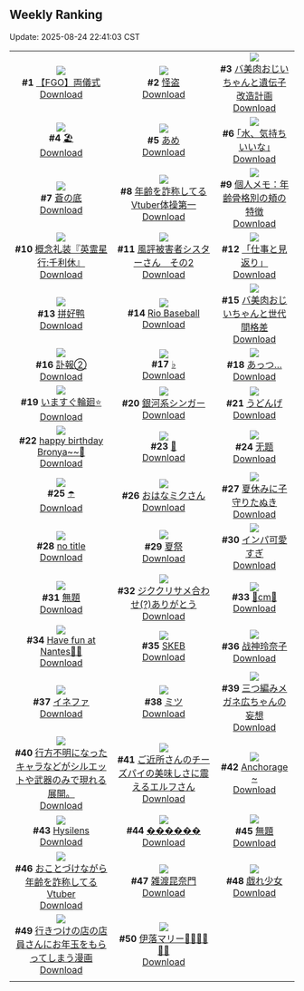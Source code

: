 ## Weekly Ranking
Update: 2025-08-24 22:41:03 CST

|      |      |      |
| :----: | :----: | :----: |
| ![](https://i.pixiv.re/c/240x480/img-master/img/2025/08/18/00/07/44/134018870_p0_master1200.jpg)<br>**#1** [【FGO】両儀式](https://www.pixiv.net/artworks/134018870)<br>[Download](https://i.pixiv.re/img-original/img/2025/08/18/00/07/44/134018870_p0.jpg) | ![](https://i.pixiv.re/c/240x480/img-master/img/2025/08/17/17/58/54/134000762_p0_master1200.jpg)<br>**#2** [怪盗](https://www.pixiv.net/artworks/134000762)<br>[Download](https://i.pixiv.re/img-original/img/2025/08/17/17/58/54/134000762_p0.jpg) | ![](https://i.pixiv.re/c/240x480/img-master/img/2025/08/18/00/01/05/134018359_p0_master1200.jpg)<br>**#3** [バ美肉おじいちゃんと遺伝子改造計画](https://www.pixiv.net/artworks/134018359)<br>[Download](https://i.pixiv.re/img-original/img/2025/08/18/00/01/05/134018359_p0.jpg) |
| ![](https://i.pixiv.re/c/240x480/img-master/img/2025/08/17/00/32/03/133975193_p0_master1200.jpg)<br>**#4** [🏖️](https://www.pixiv.net/artworks/133975193)<br>[Download](https://i.pixiv.re/img-original/img/2025/08/17/00/32/03/133975193_p0.jpg) | ![](https://i.pixiv.re/c/240x480/img-master/img/2025/08/17/00/27/05/133974944_p0_master1200.jpg)<br>**#5** [あめ](https://www.pixiv.net/artworks/133974944)<br>[Download](https://i.pixiv.re/img-original/img/2025/08/17/00/27/05/133974944_p0.png) | ![](https://i.pixiv.re/c/240x480/img-master/img/2025/08/18/17/13/30/134039932_p0_master1200.jpg)<br>**#6** [｢水、気持ちいいな｣](https://www.pixiv.net/artworks/134039932)<br>[Download](https://i.pixiv.re/img-original/img/2025/08/18/17/13/30/134039932_p0.jpg) |
| ![](https://i.pixiv.re/c/240x480/img-master/img/2025/08/19/00/00/15/134056316_p0_master1200.jpg)<br>**#7** [蒼の底](https://www.pixiv.net/artworks/134056316)<br>[Download](https://i.pixiv.re/img-original/img/2025/08/19/00/00/15/134056316_p0.jpg) | ![](https://i.pixiv.re/c/240x480/img-master/img/2025/08/18/21/21/48/134049156_p0_master1200.jpg)<br>**#8** [年齢を詐称してるVtuber体操第一](https://www.pixiv.net/artworks/134049156)<br>[Download](https://i.pixiv.re/img-original/img/2025/08/18/21/21/48/134049156_p0.png) | ![](https://i.pixiv.re/c/240x480/img-master/img/2025/08/19/06/00/09/134064247_p0_master1200.jpg)<br>**#9** [個人メモ：年齢骨格別の頬の特徴](https://www.pixiv.net/artworks/134064247)<br>[Download](https://i.pixiv.re/img-original/img/2025/08/19/06/00/09/134064247_p0.jpg) |
| ![](https://i.pixiv.re/c/240x480/img-master/img/2025/08/19/16/00/04/134075482_p0_master1200.jpg)<br>**#10** [概念礼装『英霊星行:千利休』](https://www.pixiv.net/artworks/134075482)<br>[Download](https://i.pixiv.re/img-original/img/2025/08/19/16/00/04/134075482_p0.png) | ![](https://i.pixiv.re/c/240x480/img-master/img/2025/08/17/08/02/25/133984463_p0_master1200.jpg)<br>**#11** [風評被害者シスターさん　その2](https://www.pixiv.net/artworks/133984463)<br>[Download](https://i.pixiv.re/img-original/img/2025/08/17/08/02/25/133984463_p0.png) | ![](https://i.pixiv.re/c/240x480/img-master/img/2025/08/17/19/15/03/134003961_p0_master1200.jpg)<br>**#12** [「仕事と見返り」](https://www.pixiv.net/artworks/134003961)<br>[Download](https://i.pixiv.re/img-original/img/2025/08/17/19/15/03/134003961_p0.jpg) |
| ![](https://i.pixiv.re/c/240x480/img-master/img/2025/08/18/01/21/01/134021781_p0_master1200.jpg)<br>**#13** [拼好鸭](https://www.pixiv.net/artworks/134021781)<br>[Download](https://i.pixiv.re/img-original/img/2025/08/18/01/21/01/134021781_p0.jpg) | ![](https://i.pixiv.re/c/240x480/img-master/img/2025/08/18/01/20/58/134021777_p0_master1200.jpg)<br>**#14** [Rio Baseball](https://www.pixiv.net/artworks/134021777)<br>[Download](https://i.pixiv.re/img-original/img/2025/08/18/01/20/58/134021777_p0.png) | ![](https://i.pixiv.re/c/240x480/img-master/img/2025/08/17/00/00/27/133973491_p0_master1200.jpg)<br>**#15** [バ美肉おじいちゃんと世代間格差](https://www.pixiv.net/artworks/133973491)<br>[Download](https://i.pixiv.re/img-original/img/2025/08/17/00/00/27/133973491_p0.jpg) |
| ![](https://i.pixiv.re/c/240x480/img-master/img/2025/08/18/18/00/18/134041291_p0_master1200.jpg)<br>**#16** [訃報②](https://www.pixiv.net/artworks/134041291)<br>[Download](https://i.pixiv.re/img-original/img/2025/08/18/18/00/18/134041291_p0.jpg) | ![](https://i.pixiv.re/c/240x480/img-master/img/2025/08/18/04/52/21/134025810_p0_master1200.jpg)<br>**#17** [♭](https://www.pixiv.net/artworks/134025810)<br>[Download](https://i.pixiv.re/img-original/img/2025/08/18/04/52/21/134025810_p0.jpg) | ![](https://i.pixiv.re/c/240x480/img-master/img/2025/08/19/01/10/17/134059281_p0_master1200.jpg)<br>**#18** [あっつ…](https://www.pixiv.net/artworks/134059281)<br>[Download](https://i.pixiv.re/img-original/img/2025/08/19/01/10/17/134059281_p0.png) |
| ![](https://i.pixiv.re/c/240x480/img-master/img/2025/08/18/18/34/39/134042510_p0_master1200.jpg)<br>**#19** [いますぐ輪廻⭐️](https://www.pixiv.net/artworks/134042510)<br>[Download](https://i.pixiv.re/img-original/img/2025/08/18/18/34/39/134042510_p0.jpg) | ![](https://i.pixiv.re/c/240x480/img-master/img/2025/08/17/15/55/31/133996600_p0_master1200.jpg)<br>**#20** [銀河系シンガー](https://www.pixiv.net/artworks/133996600)<br>[Download](https://i.pixiv.re/img-original/img/2025/08/17/15/55/31/133996600_p0.jpg) | ![](https://i.pixiv.re/c/240x480/img-master/img/2025/08/17/04/13/57/133980795_p0_master1200.jpg)<br>**#21** [うどんげ](https://www.pixiv.net/artworks/133980795)<br>[Download](https://i.pixiv.re/img-original/img/2025/08/17/04/13/57/133980795_p0.jpg) |
| ![](https://i.pixiv.re/c/240x480/img-master/img/2025/08/18/01/01/31/134021139_p0_master1200.jpg)<br>**#22** [happy birthday Bronya~~🎂](https://www.pixiv.net/artworks/134021139)<br>[Download](https://i.pixiv.re/img-original/img/2025/08/18/01/01/31/134021139_p0.jpg) | ![](https://i.pixiv.re/c/240x480/img-master/img/2025/08/18/10/09/43/134030931_p0_master1200.jpg)<br>**#23** [🦋](https://www.pixiv.net/artworks/134030931)<br>[Download](https://i.pixiv.re/img-original/img/2025/08/18/10/09/43/134030931_p0.jpg) | ![](https://i.pixiv.re/c/240x480/img-master/img/2025/08/18/00/53/51/134020818_p0_master1200.jpg)<br>**#24** [无题](https://www.pixiv.net/artworks/134020818)<br>[Download](https://i.pixiv.re/img-original/img/2025/08/18/00/53/51/134020818_p0.jpg) |
| ![](https://i.pixiv.re/c/240x480/img-master/img/2025/08/18/00/21/19/134019474_p0_master1200.jpg)<br>**#25** [☂️](https://www.pixiv.net/artworks/134019474)<br>[Download](https://i.pixiv.re/img-original/img/2025/08/18/00/21/19/134019474_p0.jpg) | ![](https://i.pixiv.re/c/240x480/img-master/img/2025/08/19/00/00/06/134056238_p0_master1200.jpg)<br>**#26** [おはなミクさん](https://www.pixiv.net/artworks/134056238)<br>[Download](https://i.pixiv.re/img-original/img/2025/08/19/00/00/06/134056238_p0.jpg) | ![](https://i.pixiv.re/c/240x480/img-master/img/2025/08/18/12/07/27/134033318_p0_master1200.jpg)<br>**#27** [夏休みに子守りたぬき](https://www.pixiv.net/artworks/134033318)<br>[Download](https://i.pixiv.re/img-original/img/2025/08/18/12/07/27/134033318_p0.png) |
| ![](https://i.pixiv.re/c/240x480/img-master/img/2025/08/17/14/54/23/133994723_p0_master1200.jpg)<br>**#28** [no title](https://www.pixiv.net/artworks/133994723)<br>[Download](https://i.pixiv.re/img-original/img/2025/08/17/14/54/23/133994723_p0.jpg) | ![](https://i.pixiv.re/c/240x480/img-master/img/2025/08/18/00/00/08/134018107_p0_master1200.jpg)<br>**#29** [夏祭](https://www.pixiv.net/artworks/134018107)<br>[Download](https://i.pixiv.re/img-original/img/2025/08/18/00/00/08/134018107_p0.jpg) | ![](https://i.pixiv.re/c/240x480/img-master/img/2025/08/18/00/01/06/134018361_p0_master1200.jpg)<br>**#30** [インパ可愛すぎ](https://www.pixiv.net/artworks/134018361)<br>[Download](https://i.pixiv.re/img-original/img/2025/08/18/00/01/06/134018361_p0.jpg) |
| ![](https://i.pixiv.re/c/240x480/img-master/img/2025/08/18/05/03/54/134025995_p0_master1200.jpg)<br>**#31** [無題](https://www.pixiv.net/artworks/134025995)<br>[Download](https://i.pixiv.re/img-original/img/2025/08/18/05/03/54/134025995_p0.jpg) | ![](https://i.pixiv.re/c/240x480/img-master/img/2025/08/19/17/35/06/134077647_p0_master1200.jpg)<br>**#32** [ジククリサメ合わせ(?)ありがとう](https://www.pixiv.net/artworks/134077647)<br>[Download](https://i.pixiv.re/img-original/img/2025/08/19/17/35/06/134077647_p0.jpg) | ![](https://i.pixiv.re/c/240x480/img-master/img/2025/08/18/20/41/06/134047349_p0_master1200.jpg)<br>**#33** [🤍cm🤍](https://www.pixiv.net/artworks/134047349)<br>[Download](https://i.pixiv.re/img-original/img/2025/08/18/20/41/06/134047349_p0.png) |
| ![](https://i.pixiv.re/c/240x480/img-master/img/2025/08/17/16/52/53/133998503_p0_master1200.jpg)<br>**#34** [Have fun at Nantes🚢🚢](https://www.pixiv.net/artworks/133998503)<br>[Download](https://i.pixiv.re/img-original/img/2025/08/17/16/52/53/133998503_p0.png) | ![](https://i.pixiv.re/c/240x480/img-master/img/2025/08/18/20/21/37/134046576_p0_master1200.jpg)<br>**#35** [SKEB](https://www.pixiv.net/artworks/134046576)<br>[Download](https://i.pixiv.re/img-original/img/2025/08/18/20/21/37/134046576_p0.jpg) | ![](https://i.pixiv.re/c/240x480/img-master/img/2025/08/18/01/33/40/134022162_p0_master1200.jpg)<br>**#36** [战神玲奈子](https://www.pixiv.net/artworks/134022162)<br>[Download](https://i.pixiv.re/img-original/img/2025/08/18/01/33/40/134022162_p0.png) |
| ![](https://i.pixiv.re/c/240x480/img-master/img/2025/08/18/00/51/28/134020732_p0_master1200.jpg)<br>**#37** [イネファ](https://www.pixiv.net/artworks/134020732)<br>[Download](https://i.pixiv.re/img-original/img/2025/08/18/00/51/28/134020732_p0.jpg) | ![](https://i.pixiv.re/c/240x480/img-master/img/2025/08/18/22/08/48/134051378_p0_master1200.jpg)<br>**#38** [ミツ](https://www.pixiv.net/artworks/134051378)<br>[Download](https://i.pixiv.re/img-original/img/2025/08/18/22/08/48/134051378_p0.png) | ![](https://i.pixiv.re/c/240x480/img-master/img/2025/08/18/15/07/34/134036927_p0_master1200.jpg)<br>**#39** [三つ編みメガネ広ちゃんの妄想](https://www.pixiv.net/artworks/134036927)<br>[Download](https://i.pixiv.re/img-original/img/2025/08/18/15/07/34/134036927_p0.jpg) |
| ![](https://i.pixiv.re/c/240x480/img-master/img/2025/08/17/07/38/38/133983980_p0_master1200.jpg)<br>**#40** [行方不明になったキャラなどがシルエットや武器のみで現れる展開。](https://www.pixiv.net/artworks/133983980)<br>[Download](https://i.pixiv.re/img-original/img/2025/08/17/07/38/38/133983980_p0.jpg) | ![](https://i.pixiv.re/c/240x480/img-master/img/2025/08/18/00/09/08/134018934_p0_master1200.jpg)<br>**#41** [ご近所さんのチーズパイの美味しさに震えるエルフさん](https://www.pixiv.net/artworks/134018934)<br>[Download](https://i.pixiv.re/img-original/img/2025/08/18/00/09/08/134018934_p0.jpg) | ![](https://i.pixiv.re/c/240x480/img-master/img/2025/08/18/13/24/26/134034834_p0_master1200.jpg)<br>**#42** [Anchorage ~](https://www.pixiv.net/artworks/134034834)<br>[Download](https://i.pixiv.re/img-original/img/2025/08/18/13/24/26/134034834_p0.jpg) |
| ![](https://i.pixiv.re/c/240x480/img-master/img/2025/08/18/22/24/33/134052051_p0_master1200.jpg)<br>**#43** [Hysilens](https://www.pixiv.net/artworks/134052051)<br>[Download](https://i.pixiv.re/img-original/img/2025/08/18/22/24/33/134052051_p0.jpg) | ![](https://i.pixiv.re/c/240x480/img-master/img/2025/08/18/00/49/08/134020638_p0_master1200.jpg)<br>**#44** [������](https://www.pixiv.net/artworks/134020638)<br>[Download](https://i.pixiv.re/img-original/img/2025/08/18/00/49/08/134020638_p0.png) | ![](https://i.pixiv.re/c/240x480/img-master/img/2025/08/18/20/58/24/134048016_p0_master1200.jpg)<br>**#45** [無題](https://www.pixiv.net/artworks/134048016)<br>[Download](https://i.pixiv.re/img-original/img/2025/08/18/20/58/24/134048016_p0.png) |
| ![](https://i.pixiv.re/c/240x480/img-master/img/2025/08/17/21/41/15/134010736_p0_master1200.jpg)<br>**#46** [おことづけながら年齢を詐称してるVtuber](https://www.pixiv.net/artworks/134010736)<br>[Download](https://i.pixiv.re/img-original/img/2025/08/17/21/41/15/134010736_p0.png) | ![](https://i.pixiv.re/c/240x480/img-master/img/2025/08/18/20/18/35/134046479_p0_master1200.jpg)<br>**#47** [雑渡昆奈門](https://www.pixiv.net/artworks/134046479)<br>[Download](https://i.pixiv.re/img-original/img/2025/08/18/20/18/35/134046479_p0.jpg) | ![](https://i.pixiv.re/c/240x480/img-master/img/2025/08/18/19/12/29/134043809_p0_master1200.jpg)<br>**#48** [戯れ少女](https://www.pixiv.net/artworks/134043809)<br>[Download](https://i.pixiv.re/img-original/img/2025/08/18/19/12/29/134043809_p0.jpg) |
| ![](https://i.pixiv.re/c/240x480/img-master/img/2025/08/18/01/54/40/134022709_p0_master1200.jpg)<br>**#49** [行きつけの店の店員さんにお年玉をもらってしまう漫画](https://www.pixiv.net/artworks/134022709)<br>[Download](https://i.pixiv.re/img-original/img/2025/08/18/01/54/40/134022709_p0.jpg) | ![](https://i.pixiv.re/c/240x480/img-master/img/2025/08/18/00/00/10/134018123_p0_master1200.jpg)<br>**#50** [伊落マリー👮‍♀️👮‍♀️👮‍♀️](https://www.pixiv.net/artworks/134018123)<br>[Download](https://i.pixiv.re/img-original/img/2025/08/18/00/00/10/134018123_p0.jpg) |
|      |
